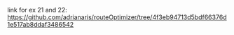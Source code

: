 link for ex 21 and 22: https://github.com/adrianaris/routeOptimizer/tree/4f3eb94713d5bdf66376d1e517ab8ddaf3486542 
